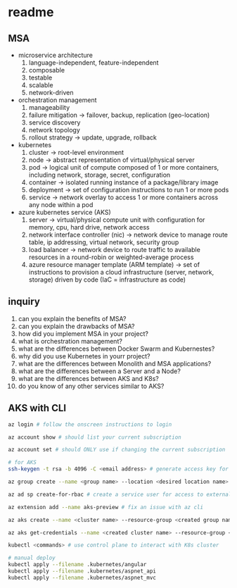 # readme

## MSA

- microservice architecture
    1. language-independent, feature-independent
    1. composable
    1. testable
    1. scalable
    1. network-driven
- orchestration management
    1. manageability
    1. failure mitigation -> failover, backup, replication (geo-location)
    1. service discovery
    1. network topology
    1. rollout strategy -> update, upgrade, rollback
- kubernetes
    1. cluster -> root-level environment
    1. node -> abstract representation of virtual/physical server
    1. pod -> logical unit of compute composed of 1 or more containers, including network, storage, secret, configuration
    1. container -> isolated running instance of a package/library image
    1. deployment -> set of configuration instructions to run 1 or more pods
    1. service -> network overlay to access 1 or more containers across any node within a pod
- azure kubernetes service (AKS)
    1. server -> virtual/physical compute unit with configuration for memory, cpu, hard drive, network access
    1. network interface controller (nic) -> network device to manage route table, ip addressing, virtual network, security group
    1. load balancer -> network device to route traffic to available resources in a round-robin or weighted-average process
    1. azure resource manager template (ARM template) -> set of instructions to provision a cloud infrastructure (server, network, storage) driven by code (IaC = infrastructure as code)

## inquiry

1. can you explain the benefits of MSA?
1. can you explain the drawbacks of MSA?
1. how did you implement MSA in your project?
1. what is orchestration management?
1. what are the differences between Docker Swarm and Kubernestes?
1. why did you use Kubernetes in yourr project?
1. what are the differences between Monolith and MSA applications?
1. what are the differences between a Server and a Node?
1. what are the differences between AKS and K8s?
1. do you know of any other services similar to AKS?

## AKS with CLI

```sh
az login # follow the onscreen instructions to login

az account show # should list your current subscription

az account set # should ONLY use if changing the current subscription

# for AKS
ssh-keygen -t rsa -b 4096 -C <email address> # generate access key for servers

az group create --name <group name> --location <desired location name> # to create a resource group

az ad sp create-for-rbac # create a service user for access to external resources, save json document

az extension add --name aks-preview # fix an issue with az cli

az aks create --name <cluster name> --resource-group <created group name> --location <desired location name> --ssh-key-value <created public key> --node-vm-size <Standard_B2s or Standard_B2ms> --node-count <1 or 3> --service-principal <created appId rbac> --client-secret <created password rbac> # create K8s cluster with AKS service

az aks get-credentials --name <created cluster name> --resource-group <created group> --admin # connect to K8s cluster

kubectl <commands> # use control plane to interact with K8s cluster

# manual deploy
kubectl apply --filename .kubernetes/angular
kubectl apply --filename .kubernetes/aspnet_api
kubectl apply --filename .kubernetes/aspnet_mvc
```
